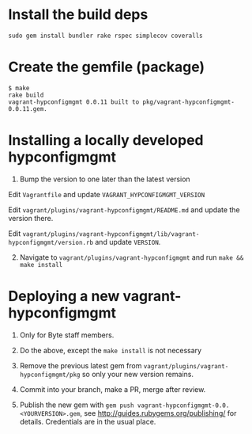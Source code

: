 Install the build deps
======================

```
sudo gem install bundler rake rspec simplecov coveralls
```

Create the gemfile (package)
============================

```
$ make
rake build
vagrant-hypconfigmgmt 0.0.11 built to pkg/vagrant-hypconfigmgmt-0.0.11.gem.
```

Installing a locally developed hypconfigmgmt
============================================

1. Bump the version to one later than the latest version

Edit `Vagrantfile` and update `VAGRANT_HYPCONFIGMGMT_VERSION`

Edit `vagrant/plugins/vagrant-hypconfigmgmt/README.md` and update the version there.

Edit `vagrant/plugins/vagrant-hypconfigmgmt/lib/vagrant-hypconfigmgmt/version.rb` and update `VERSION`.

2. Navigate to `vagrant/plugins/vagrant-hypconfigmgmt` and run `make && make install`


Deploying a new vagrant-hypconfigmgmt
=====================================

1. Only for Byte staff members.

2. Do the above, except the `make install` is not necessary

3. Remove the previous latest gem from `vagrant/plugins/vagrant-hypconfigmgmt/pkg` so only your new version remains.

4. Commit into your branch, make a PR, merge after review.

5. Publish the new gem with `gem push vagrant-hypconfigmgmt-0.0.<YOURVERSION>.gem`, see http://guides.rubygems.org/publishing/ for details. Credentials are in the usual place.

